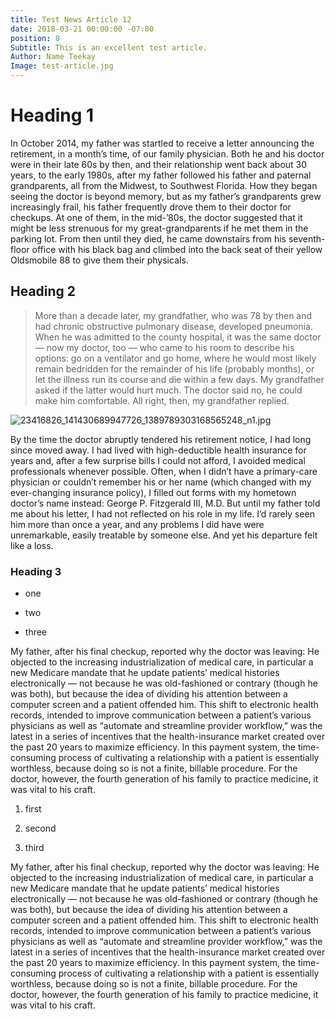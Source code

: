 ```yaml
---
title: Test News Article 12
date: 2018-03-21 00:00:00 -07:00
position: 8
Subtitle: This is an excellent test article.
Author: Name Teekay
Image: test-article.jpg
---
```


# Heading 1

In October 2014, my father was startled to receive a letter announcing the retirement, in a month’s time, of our family physician. Both he and his doctor were in their late 60s by then, and their relationship went back about 30 years, to the early 1980s, after my father followed his father and paternal grandparents, all from the Midwest, to Southwest Florida. How they began seeing the doctor is beyond memory, but as my father’s grandparents grew increasingly frail, his father frequently drove them to their doctor for checkups. At one of them, in the mid-’80s, the doctor suggested that it might be less strenuous for my great-grandparents if he met them in the parking lot. From then until they died, he came downstairs from his seventh-floor office with his black bag and climbed into the back seat of their yellow Oldsmobile 88 to give them their physicals.

## Heading 2

> More than a decade later, my grandfather, who was 78 by then and had chronic obstructive pulmonary disease, developed pneumonia. When he was admitted to the county hospital, it was the same doctor — now my doctor, too — who came to his room to describe his options: go on a ventilator and go home, where he would most likely remain bedridden for the remainder of his life (probably months), or let the illness run its course and die within a few days. My grandfather asked if the latter would hurt much. The doctor said no, he could make him comfortable. All right, then, my grandfather replied.

![23416826_141430689947726_1389789303168565248_n1.jpg](/uploads/23416826_141430689947726_1389789303168565248_n1.jpg)

By the time the doctor abruptly tendered his retirement notice, I had long since moved away. I had lived with high-deductible health insurance for years and, after a few surprise bills I could not afford, I avoided medical professionals whenever possible. Often, when I didn’t have a primary-care physician or couldn’t remember his or her name (which changed with my ever-changing insurance policy), I filled out forms with my hometown doctor’s name instead: George P. Fitzgerald III, M.D. But until my father told me about his letter, I had not reflected on his role in my life. I’d rarely seen him more than once a year, and any problems I did have were unremarkable, easily treatable by someone else. And yet his departure felt like a loss.

### Heading 3

* one

* two

* three

My father, after his final checkup, reported why the doctor was leaving: He objected to the increasing industrialization of medical care, in particular a new Medicare mandate that he update patients’ medical histories electronically — not because he was old-fashioned or contrary (though he was both), but because the idea of dividing his attention between a computer screen and a patient offended him. This shift to electronic health records, intended to improve communication between a patient’s various physicians as well as “automate and streamline provider workflow,” was the latest in a series of incentives that the health-insurance market created over the past 20 years to maximize efficiency. In this payment system, the time-consuming process of cultivating a relationship with a patient is essentially worthless, because doing so is not a finite, billable procedure. For the doctor, however, the fourth generation of his family to practice medicine, it was vital to his craft.

1. first

2. second

3. third

My father, after his final checkup, reported why the doctor was leaving: He objected to the increasing industrialization of medical care, in particular a new Medicare mandate that he update patients’ medical histories electronically — not because he was old-fashioned or contrary (though he was both), but because the idea of dividing his attention between a computer screen and a patient offended him. This shift to electronic health records, intended to improve communication between a patient’s various physicians as well as “automate and streamline provider workflow,” was the latest in a series of incentives that the health-insurance market created over the past 20 years to maximize efficiency. In this payment system, the time-consuming process of cultivating a relationship with a patient is essentially worthless, because doing so is not a finite, billable procedure. For the doctor, however, the fourth generation of his family to practice medicine, it was vital to his craft.